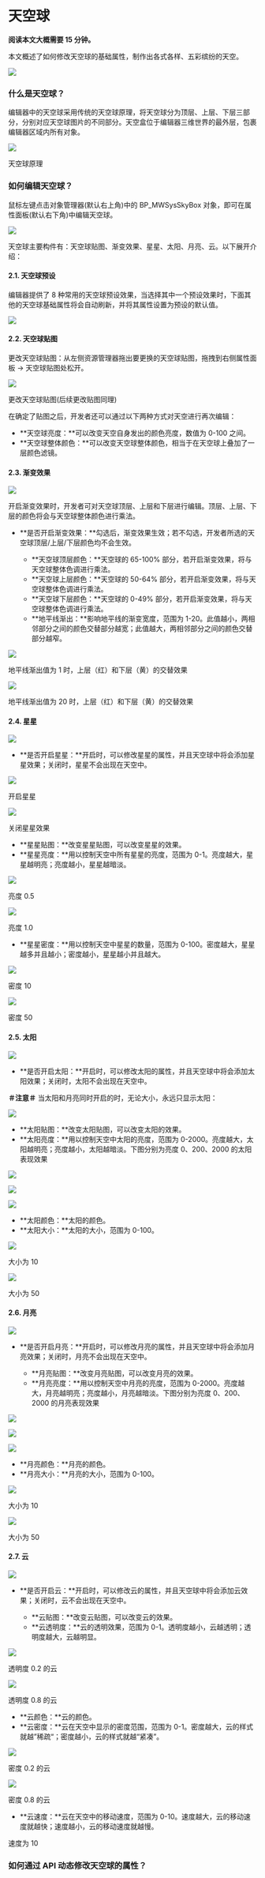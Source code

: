 # 天空球

**阅读本文大概需要 15 分钟。**

本文概述了如何修改天空球的基础属性，制作出各式各样、五彩缤纷的天空。

![](https://wstatic-a1.233leyuan.com/productdocs/static/boxcnb2Ge3avWEqm6Eet8aDnvOW.png)

### 什么是天空球？

编辑器中的天空球采用传统的天空球原理，将天空球分为顶层、上层、下层三部分，分别对应天空球图片的不同部分。天空盒位于编辑器三维世界的最外层，包裹编辑器区域内所有对象。

![](https://wstatic-a1.233leyuan.com/productdocs/static/boxcnjrsN9inh5eV5qKLykMQIrd.png)

天空球原理

### 如何编辑天空球？

鼠标左键点击对象管理器(默认右上角)中的 BP_MWSysSkyBox 对象，即可在属性面板(默认右下角)中编辑天空球。

![](https://wstatic-a1.233leyuan.com/productdocs/static/boxcnN3X3mjJRq2DwGl10JYzzTc.png)

天空球主要构件有：天空球贴图、渐变效果、星星、太阳、月亮、云。以下展开介绍：

#### 2.1. 天空球预设

编辑器提供了 8 种常用的天空球预设效果，当选择其中一个预设效果时，下面其他的天空球基础属性将会自动刷新，并将其属性设置为预设的默认值。

![](https://wstatic-a1.233leyuan.com/productdocs/static/boxcnZBXXp5ZFD3Ve4Z5rnRbBSf.gif)

#### 2.2. 天空球贴图

更改天空球贴图：从左侧资源管理器拖出要更换的天空球贴图，拖拽到右侧属性面板 → 天空球贴图处松开。

![](https://wstatic-a1.233leyuan.com/productdocs/static/boxcnxOFRZVXPR1YZi5UFPx161k.gif)

更改天空球贴图(后续更改贴图同理)

在确定了贴图之后，开发者还可以通过以下两种方式对天空进行再次编辑：

- **天空球亮度：**可以改变天空自身发出的颜色亮度，数值为 0-100 之间。
- **天空球整体颜色：**可以改变天空球整体颜色，相当于在天空球上叠加了一层颜色滤镜。

#### 2.3. 渐变效果

![](https://wstatic-a1.233leyuan.com/productdocs/static/boxcnqpWy9HieWYRXND6rd1IP4b.png)

开启渐变效果时，开发者可对天空球顶层、上层和下层进行编辑。顶层、上层、下层的颜色将会与天空球整体颜色进行乘法。

- **是否开启渐变效果：**勾选后，渐变效果生效；若不勾选，开发者所选的天空球顶层/上层/下层颜色均不会生效。

  - **天空球顶层颜色：**天空球的 65-100% 部分，若开启渐变效果，将与天空球整体色调进行乘法。
  - **天空球上层颜色：**天空球的 50-64% 部分，若开启渐变效果，将与天空球整体色调进行乘法。
  - **天空球下层颜色：**天空球的 0-49% 部分，若开启渐变效果，将与天空球整体色调进行乘法。
  - **地平线渐出：**影响地平线的渐变宽度，范围为 1-20。此值越小，两相邻部分之间的颜色交替部分越宽；此值越大，两相邻部分之间的颜色交替部分越窄。

![](https://wstatic-a1.233leyuan.com/productdocs/static/boxcnpJJbwok3KVMs2RwP5Hs3sf.png)

地平线渐出值为 1 时，上层（红）和下层（黄）的交替效果

![](https://wstatic-a1.233leyuan.com/productdocs/static/boxcn0txNcUVwMR1vwos89lgqde.png)

地平线渐出值为 20 时，上层（红）和下层（黄）的交替效果

#### 2.4. 星星

![](https://wstatic-a1.233leyuan.com/productdocs/static/boxcnbWhzkEGmIbWdyC7kmW2pnf.png)

- **是否开启星星：**开启时，可以修改星星的属性，并且天空球中将会添加星星效果；关闭时，星星不会出现在天空中。

![](https://wstatic-a1.233leyuan.com/productdocs/static/boxcnXxV09ljF4oH4IQ9IxvH1mg.png)

开启星星

![](https://wstatic-a1.233leyuan.com/productdocs/static/boxcnZnDkd6gxMCNFfhZBYal39g.png)

关闭星星效果

- **星星贴图：**改变星星贴图，可以改变星星的效果。
- **星星亮度：**用以控制天空中所有星星的亮度，范围为 0-1。亮度越大，星星越明亮；亮度越小，星星越暗淡。

![](https://wstatic-a1.233leyuan.com/productdocs/static/boxcndtEHrqNb4fZJBvTbhhuCSb.png)

亮度 0.5

![](https://wstatic-a1.233leyuan.com/productdocs/static/boxcnp5IYXfOC8wHuoQY7qAGwUj.png)

亮度 1.0

- **星星密度：**用以控制天空中星星的数量，范围为 0-100。密度越大，星星越多并且越小；密度越小，星星越小并且越大。

![](https://wstatic-a1.233leyuan.com/productdocs/static/boxcn3mstn5r6wpvP5lqn81ieJf.png)

密度 10

![](https://wstatic-a1.233leyuan.com/productdocs/static/boxcnFtyi6x15SY7i7p9HDqSSEK.png)

密度 50

#### 2.5. 太阳

![](https://wstatic-a1.233leyuan.com/productdocs/static/boxcnSnzUsjRHe8NzJDaEIXItrd.png)

- **是否开启太阳：**开启时，可以修改太阳的属性，并且天空球中将会添加太阳效果；关闭时，太阳不会出现在天空中。

**＃注意＃** 当太阳和月亮同时开启的时，无论大小，永远只显示太阳：

![](https://wstatic-a1.233leyuan.com/productdocs/static/boxcnvjwgQBzW0cYIgOrnDkGMCb.gif)

- **太阳贴图：**改变太阳贴图，可以改变太阳的效果。
- **太阳亮度：**用以控制天空中太阳的亮度，范围为 0-2000。亮度越大，太阳越明亮；亮度越小，太阳越暗淡。下图分别为亮度 0、200、2000 的太阳表现效果

![](https://wstatic-a1.233leyuan.com/productdocs/static/boxcnnjyBXgmaGTUk9CzEpZUIPh.png)

![](https://wstatic-a1.233leyuan.com/productdocs/static/boxcnnWLUBVwdV6yJVLid9ugwyb.png)

![](https://wstatic-a1.233leyuan.com/productdocs/static/boxcnurpCXk4brlNWJbbEgupnbb.png)

- **太阳颜色：**太阳的颜色。
- **太阳大小：**太阳的大小，范围为 0-100。

![](https://wstatic-a1.233leyuan.com/productdocs/static/boxcnm4btnrquxBU6jKR5sDdyTd.png)

大小为 10

![](https://wstatic-a1.233leyuan.com/productdocs/static/boxcn7heIAyGt6kf0Bo5m4CAw0e.png)

大小为 50

#### 2.6. 月亮

![](https://wstatic-a1.233leyuan.com/productdocs/static/boxcnDipHjkPhIPtPrpN23GmFgc.png)

- **是否开启月亮：**开启时，可以修改月亮的属性，并且天空球中将会添加月亮效果；关闭时，月亮不会出现在天空中。

  - **月亮贴图：**改变月亮贴图，可以改变月亮的效果。
  - **月亮亮度：**用以控制天空中月亮的亮度，范围为 0-2000。亮度越大，月亮越明亮；亮度越小，月亮越暗淡。下图分别为亮度 0、200、2000 的月亮表现效果

![](https://wstatic-a1.233leyuan.com/productdocs/static/boxcnsVyLf6tdnajtfzGFfvQgtg.png)

![](https://wstatic-a1.233leyuan.com/productdocs/static/boxcnRj2RAblzrqo8g6sWOzBemg.png)

![](https://wstatic-a1.233leyuan.com/productdocs/static/boxcnYtlf0gXXqNIwoALsoHfK1b.png)

- **月亮颜色：**月亮的颜色。
- **月亮大小：**月亮的大小，范围为 0-100。

![](https://wstatic-a1.233leyuan.com/productdocs/static/boxcnxd2OFbzGoDbrjWFH2ZpZvd.png)

大小为 10

![](https://wstatic-a1.233leyuan.com/productdocs/static/boxcnmvBg131iiGdZafyfyIHYfb.png)

大小为 50

#### 2.7. 云

![](https://wstatic-a1.233leyuan.com/productdocs/static/boxcnAxtgXV2CdzxkJvBR8tbQLb.png)

- **是否开启云：**开启时，可以修改云的属性，并且天空球中将会添加云效果；关闭时，云不会出现在天空中。

  - **云贴图：**改变云贴图，可以改变云的效果。
  - **云透明度：**云的透明效果，范围为 0-1。透明度越小，云越透明；透明度越大，云越明显。

![](https://wstatic-a1.233leyuan.com/productdocs/static/boxcnxbGGwXd5RsCcXuSr4ZV6Zg.png)

透明度 0.2 的云

![](https://wstatic-a1.233leyuan.com/productdocs/static/boxcnTABGkKRZQEpf8iLP1AvZec.png)

透明度 0.8 的云

- **云颜色：**云的颜色。
- **云密度：**云在天空中显示的密度范围，范围为 0-1。密度越大，云的样式就越”稀疏“；密度越小，云的样式就越“紧凑”。

![](https://wstatic-a1.233leyuan.com/productdocs/static/boxcnHkfiqlbr7IvMMW28i1AjPh.png)

密度 0.2 的云

![](https://wstatic-a1.233leyuan.com/productdocs/static/boxcnPw2AGYZNlKbtnOaHXyjU8b.png)

密度 0.8 的云

- **云速度：**云在天空中的移动速度，范围为 0-10。速度越大，云的移动速度就越快；速度越小，云的移动速度就越慢。

速度为 10

### 如何通过 API 动态修改天空球的属性？
